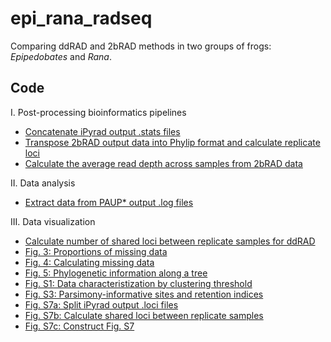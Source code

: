 # epi_rana_radseq

Comparing ddRAD and 2bRAD methods in two groups of frogs: <i>Epipedobates</i> and <i>Rana</i>.

## Code

I. Post-processing bioinformatics pipelines
* [Concatenate iPyrad output .stats files](https://github.com/eachambers/epi_rana_radseq/blob/master/extract_data.ipynb)
* [Transpose 2bRAD output data into Phylip format and calculate replicate loci](LINKHERE)
* [Calculate the average read depth across samples from 2bRAD data](LINKHERE)

II. Data analysis
* [Extract data from PAUP* output .log files](LINKHERE)

III. Data visualization
* [Calculate number of shared loci between replicate samples for ddRAD](LINKHERE)
* [Fig. 3: Proportions of missing data](LINK)
* [Fig. 4: Calculating missing data](LINK)
* [Fig. 5: Phylogenetic information along a tree](LINK)
* [Fig. S1: Data characteristization by clustering threshold](LINK)
* [Fig. S3: Parsimony-informative sites and retention indices](LINK)
* [Fig. S7a: Split iPyrad output .loci files](LINK)
* [Fig. S7b: Calculate shared loci between replicate samples](LINK)
* [Fig. S7c: Construct Fig. S7](LINK)
